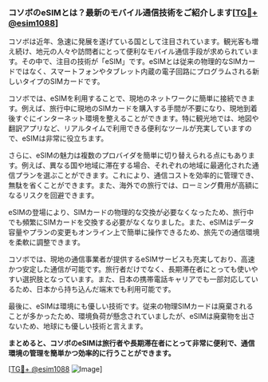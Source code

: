 ### コソボのeSIMとは？最新のモバイル通信技術をご紹介します[[TG💪+ @esim1088](https://t.me/s/esim1088)]

コソボは近年、急速に発展を遂げている国として注目されています。観光客も増え続け、地元の人々や訪問者にとって便利なモバイル通信手段が求められています。その中で、注目の技術が「eSIM」です。eSIMとは従来の物理的なSIMカードではなく、スマートフォンやタブレット内蔵の電子回路にプログラムされる新しいタイプのSIMカードです。

コソボでは、eSIMを利用することで、現地のネットワークに簡単に接続できます。例えば、旅行中に現地のSIMカードを購入する手間が不要になり、現地到着後すぐにインターネット環境を整えることができます。特に観光地では、地図や翻訳アプリなど、リアルタイムで利用できる便利なツールが充実していますので、eSIMは非常に役立ちます。

さらに、eSIMの魅力は複数のプロバイダを簡単に切り替えられる点にもあります。例えば、異なる国や地域に滞在する場合、それぞれの地域に最適化された通信プランを選ぶことができます。これにより、通信コストを効率的に管理でき、無駄を省くことができます。また、海外での旅行では、ローミング費用が高額になるリスクを回避できます。

eSIMの登場により、SIMカードの物理的な交換が必要なくなったため、旅行中でも頻繁にSIMカードを交換する必要がなくなりました。また、eSIMはデータ容量やプランの変更もオンライン上で簡単に操作できるため、旅先での通信環境を柔軟に調整できます。

コソボでは、現地の通信事業者が提供するeSIMサービスも充実しており、高速かつ安定した通信が可能です。旅行者だけでなく、長期滞在者にとっても使いやすい選択肢となっています。また、日本の携帯電話キャリアでも一部対応しているため、日本から持ち込んだ端末でも利用可能です。

最後に、eSIMは環境にも優しい技術です。従来の物理SIMカードは廃棄されることが多かったため、環境負荷が懸念されていましたが、eSIMは廃棄物を出さないため、地球にも優しい技術と言えます。

**まとめると、コソボのeSIMは旅行者や長期滞在者にとって非常に便利で、通信環境の管理を簡単かつ効率的に行うことができます。**

[[TG💪+ @esim1088](https://t.me/s/esim1088) ![Image](https://i.postimg.cc/Y0z9fWf4/image.png)]